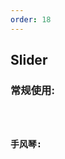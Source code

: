 ```yaml
---
order: 18
---
```

## Slider

### 常规使用:
<code src="../src/examples/Slider/slider.example1.tsx" title="查看代码" />

### 手风琴:
<code src="../src/examples/Slider/slider.example2.tsx" title="查看代码" />
